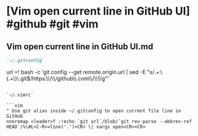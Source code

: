 # [Vim open current line in GitHub UI] #github #git #vim

## Vim open current line in GitHub UI.md

```markdown
`~/.gitconfig`

```
url =! bash -c 'git config --get remote.origin.url | sed -E "s/.+:\\(.+\\)\\.git$/https:\\\\/\\\\/github\\\\.com\\\\/\\\\1/g"'
```

`~/.vimrc`

```vim
" Use git alias inside ~/.gitconfig to open current file line in GitHub
nnoremap <leader>f :!echo `git url`/blob/`git rev-parse --abbrev-ref HEAD`/%\#L<C-R>=line('.')<CR> \| xargs open<CR><CR>
```
```

